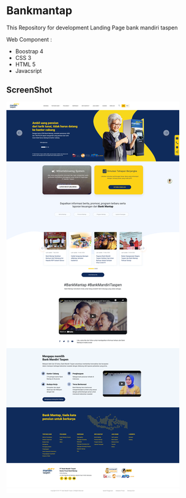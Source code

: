 # Bankmantap
This Repository for development Landing Page bank mandiri taspen

Web Component :
- Boostrap 4
- CSS 3
- HTML 5
- Javacsript

## ScreenShot

<img src="asset/ss.png"/>